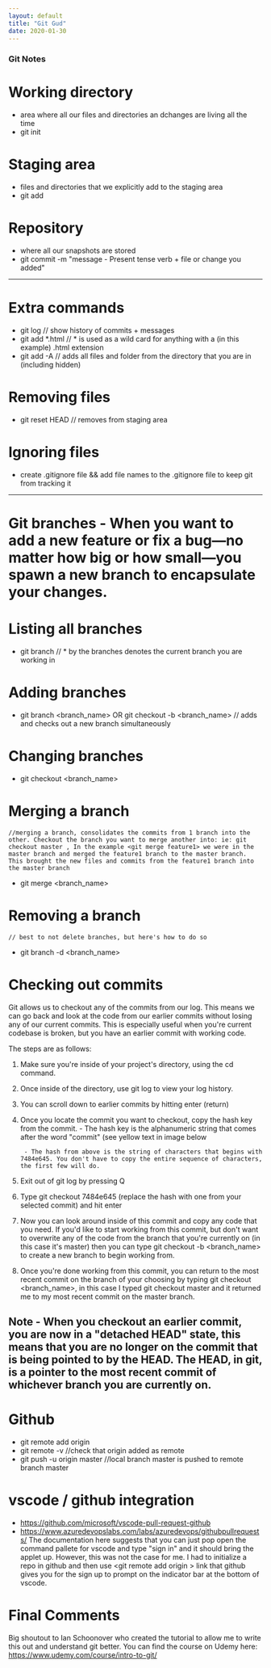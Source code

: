 ```yaml
---
layout: default
title: "Git Gud"
date: 2020-01-30
---
```


### Git Notes ###


# Working directory
- area where all our files and directories an dchanges are living all the time
 - git init

# Staging area
- files and directories that we explicitly add to the staging area
 - git add

# Repository
- where all our snapshots are stored
 - git commit -m "message - Present tense verb + file or change you added"
-------------------------------------------------------------------------------------------------------------------------------------------------------------------------------
# Extra commands
 - git log // show history of commits + messages
 - git add *.html // * is used as a wild card for anything with a (in this example) .html extension
 - git add -A  // adds all files and folder from the directory that you are in (including hidden)

# Removing files
- git reset HEAD <filename> // removes from staging area

# Ignoring files
- create .gitignore file && add file names to the .gitignore file to keep git from tracking it
-------------------------------------------------------------------------------------------------------------------------------------------------------------------------------
# Git branches - When you want to add a new feature or fix a bug—no matter how big or how small—you spawn a new branch to encapsulate your changes. 

# Listing all branches
- git branch // * by the branches denotes the current branch you are working in

# Adding branches
-  git branch <branch_name> OR git checkout -b <branch_name>  // adds and checks out a new branch simultaneously

# Changing branches
- git checkout <branch_name>

# Merging a branch 
    //merging a branch, consolidates the commits from 1 branch into the other. Checkout the branch you want to merge another into: ie: git checkout master , In the example <git merge feature1> we were in the master branch and merged the feature1 branch to the master branch. This brought the new files and commits from the feature1 branch into the master branch
- git merge <branch_name> 

# Removing a branch
    // best to not delete branches, but here's how to do so
- git branch -d <branch_name>

# Checking out commits

Git allows us to checkout any of the commits from our log. This means we can go back and look at the code from our earlier commits without losing any of our current commits. This is especially useful when you're current codebase is broken, but you have an earlier commit with working code.

The steps are as follows:

1) Make sure you're inside of your project's directory, using the cd command.
2) Once inside of the directory, use git log to view your log history.
3) You can scroll down to earlier commits by hitting enter (return)
4) Once you locate the commit you want to checkout, copy the hash key from the commit.
        - The hash key is the alphanumeric string that comes after the word "commit" (see yellow text in image below


        - The hash from above is the string of characters that begins with 7484e645. You don't have to copy the entire sequence of characters, the first few will do.

5) Exit out of git log by pressing Q
6) Type git checkout 7484e645 (replace the hash with one from your selected commit) and hit enter

7) Now you can look around inside of this commit and copy any code that you need. If you'd like to start working from this commit, but don't want to overwrite any of the code from the branch that you're currently on (in this case it's master) then you can type git checkout -b <branch_name> to create a new branch to begin working from.

8) Once you're done working from this commit, you can return to the most recent commit on the branch of your choosing by typing git checkout <branch_name>, in this case I typed git checkout master and it returned me to my most recent commit on the master branch.

Note - When you checkout an earlier commit, you are now in a "detached HEAD" state, this means that you are no longer on the commit that is being pointed to by the HEAD. The HEAD, in git, is a pointer to the most recent commit of whichever branch you are currently on.
-------------------------------------------------------------------------------------------------------------------------------------------------------------------------------

# Github
- git remote add origin <url>
- git remote -v //check that origin added as remote
- git push -u origin master //local branch master is pushed to remote branch master


# vscode / github integration
- https://github.com/microsoft/vscode-pull-request-github 
- https://www.azuredevopslabs.com/labs/azuredevops/githubpullrequests/ 
The documentation here suggests that you can just pop open the command pallete for vscode and type "sign in" and it should bring the applet up. However, this was not the case for me. I had to initialize a repo in github and then use <git remote add origin <url>> link that github gives you for the sign up to prompt on the indicator bar at the bottom of vscode. 

# Final Comments
Big shoutout to Ian Schoonover who created the tutorial to allow me to write this out and understand git better. You can find the course on Udemy here: https://www.udemy.com/course/intro-to-git/ 
